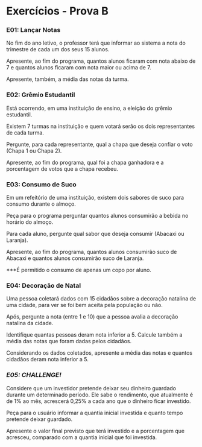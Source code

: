 # Exercícios - Prova B

### **E01: Lançar Notas**

No fim do ano letivo, o professor terá que informar ao sistema a nota do trimestre de cada um dos seus 15 alunos.

Apresente, ao fim do programa, quantos alunos ficaram com nota abaixo de 7 e quantos alunos ficaram com nota maior ou acima de 7.

Apresente, também, a média das notas da turma.


### **E02: Grêmio Estudantil**
Está ocorrendo, em uma instituição de ensino, a eleição do grêmio estudantil.

Existem 7 turmas na instituição e quem votará serão os dois representantes de cada turma.

Pergunte, para cada representante, qual a chapa que deseja confiar o voto (Chapa 1 ou Chapa 2).

Apresente, ao fim do programa, qual foi a chapa ganhadora e a porcentagem de votos que a chapa recebeu.

### **E03: Consumo de Suco**
Em um refeitório de uma instituição, existem dois sabores de suco para consumo durante o almoço.

Peça para o programa perguntar quantos alunos consumirão a bebida no horário do almoço.

Para cada aluno, pergunte qual sabor que deseja consumir (Abacaxi ou Laranja).

Apresente, ao fim do programa, quantos alunos consumirão suco de Abacaxi e quantos alunos consumirão suco de Laranja.

***É permitido o consumo de apenas um copo por aluno.

### **E04: Decoração de Natal**
Uma pessoa coletará dados com 15 cidadãos sobre a decoração natalina de uma cidade, para ver se foi bem aceita pela população ou não.

Após, pergunte a nota (entre 1 e 10) que a pessoa avalia a decoração natalina da cidade.

Identifique quantas pessoas deram nota inferior a 5. Calcule também a média das notas que foram dadas pelos cidadãos.

Considerando os dados coletados, apresente a média das notas e quantos cidadãos deram nota inferior a 5.

### **_E05: CHALLENGE!_**
Considere que um investidor pretende deixar seu dinheiro guardado durante um determinado período. Ele sabe o rendimento, que atualmente é de 1% ao mês, acrescerá 0,25% a cada ano que o dinheiro ficar investido.

Peça para o usuário informar a quantia inicial investida e quanto tempo pretende deixar guardado.

Apresente o valor final previsto que terá investido e a porcentagem que acresceu, comparado com a quantia inicial que foi investida.